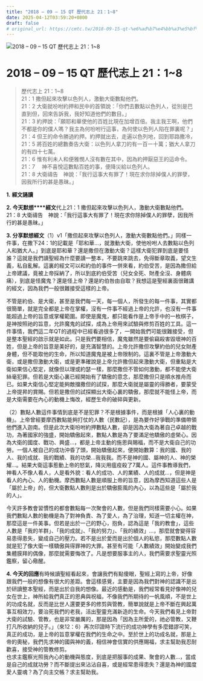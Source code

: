 ```yaml
---
title: "2018 – 09 – 15 QT 歷代志上 21：1~8"
date: 2025-04-12T03:59:20+0800
draft: false
# original_url: https://cmtc.tw/2018-09-15-qt-%e6%ad%b7%e4%bb%a3%e5%bf%97%e4%b8%8a-21%ef%bc%9a18
---
```


![2018 – 09 – 15 QT 歷代志上 21：1\~8](/images/qt.jpg   "2018 – 09 – 15 QT 歷代志上 21：1\~8")

# 2018 – 09 – 15 QT 歷代志上 21：1\~8

> 歷代志上 21：1\~8  
> 21：1 撒但起來攻擊以色列人，激動大衛數點他們。  
> 21：2 大衛就吩咐約押和民中的首領說：「你們去數點以色列人，從別是巴直到但，回來告訴我，我好知道他們的數目。」  
> 21：3 約押說：「願耶和華使他的百姓比現在加增百倍。我主我王啊，他們不都是你的僕人嗎？我主為何吩咐行這事，為何使以色列人陷在罪裏呢？」  
> 21：4 但王的命令勝過約押。約押就出去，走遍以色列地，回到耶路撒冷，  
> 21：5 將百姓的總數奏告大衛：以色列人拿刀的有一百一十萬；猶大人拿刀的有四十七萬。  
> 21：6 惟有利未人和便雅憫人沒有數在其中，因為約押厭惡王的這命令。  
> 21：7 　神不喜悅這數點百姓的事，便降災給以色列人。  
> 21：8 大衛禱告　神說：「我行這事大有罪了！現在求你除掉僕人的罪孽，因我所行的甚是愚昧。」

**1.** **經文誦讀**

**2. 今天默想****經文**代上21：1 撒但起來攻擊以色列人，激動大衛數點他們。  
21：8 大衛禱告　神說：「我行這事大有罪了！現在求你除掉僕人的罪孽，因我所行的甚是愚昧。」

**3. 分享默想經文**（1）v1「撒但起來攻擊以色列人，激動大衛數點他們。」同樣一件事，在撒下24：1的記載是「耶和華…，就激動大衛，使他吩咐人去數點以色列人和猶大人。」到底是耶和華？還是撒但在激動大衛？這樣大衛犯罪到底是要怪誰？這就是我們讀聖經為什麼要讀一整本，不要跳來跳去，免得斷章取義，望文生義，私自亂解。這裏的經文可以和約伯的事件一併來看，約伯受苦，是因為撒但給上帝建議，竟被上帝採納了，所以到底約伯受苦（兒女全死、財產全沒、身體病痛），到底是怪魔鬼？還是怪上帝？還是約伯咎由自取？我想這是聖經裏面很難講的經文，因為我們一般很難接受這樣的上帝。

不管是約伯、是大衛，甚至是我們每一天，每一個人，所發生的每一件事，其實都很簡單，就是完全都是上帝在掌權，沒有一件事不經過上帝的允許，也沒有一件事能超過上帝的旨意或掌權範圍。即使是魔鬼，都只能看作是上帝手中的一枚棋子，是神按照祂的旨意，允許魔鬼的試探，成為上帝用來試驗與修剪百姓的工具。這一件事情，我們這二年QT的過程中已經看過很多了，一開始我們可能很難接受，但是整本聖經的啟示就是如此。只是我們要相信，魔鬼雖然是要偷竊殺害毀壞神的百姓，但是上帝的旨意是美好的，是充滿智慧的。上帝允許撒但攻擊約伯的兒女財產身體，但不能取他的生命，所以知道魔鬼是被上帝限制的。這裏不管是上帝激動大衛，或是撒但激動大衛，或是更準確說是上帝允許撒但起來激動大衛，但重點是大衛如果信心堅定，就像但以理或約瑟一樣，那麼撒但不管如何激動，都不能使大衛絲毫犯罪。但若是大衛心裏已經開始有了驕傲的意念，那麼撒但只是順水推舟而已。如果大衛信心堅定能夠敵擋撒但的試探，那麼大衛就是屬靈的得勝者，要蒙受上帝提昇的賞賜。但若是撒但的試探顯出大衛心裏的驕傲，那麼就不能怪上帝，而是大衛需要在內心的動機上悔改，經歷生命的破碎與更新。

（2）數點人數這件事情到底是不是犯罪？不是根據事件，而是根據「人心裏的動機」。上帝曾經要摩西數點能夠打仗的人數（民數記），是為要作好爭戰的準備帶領他們進入迦南。但是此次大衛吩咐約押數點人數，卻是因為大衛為著自己卓越的戰功，為著國家的強盛，開始驕傲起來，數點人數是為了要滿足他驕傲的虛榮心。因為大衛的國度、戰功、興盛…，都是上帝主動的施恩與賜福，而不是大衛自己的功勞。一個人被自己的成功沖昏了頭，開始驕傲起來，便開始數算：我的國、我的人、我的成就、我的戰績、我的功榮…我我我。而不是神的國、屬神的人、神的榮耀…。結果大衛這事惹動上帝的怒氣，降災用瘟疫殺了7萬人。這件事教導我們，神看人不像人看人，人是看外貌：看人的成功、人的業績、人的成就…，但是神是看人的內心、人的動機。摩西數點人數是順服上帝的旨意，因為摩西知道這些人是「屬於上帝」的，但大衛數點人數則是出於驕傲膨風的內心，以為這些是「屬於我的人」。

今天許多教會習慣性的都會數點每一次聚會的人數，但是我們同樣需要小心。如果我們數點人數的動機是為了對神負責、為了愛人，為了治理，知道一切主權在神，那麼這是一件美事。但若是出於一己的野心，抱負，認為這是「我的教會」，這些人數是「我的羊群」、「我的成就」、「我的努力」、「我的績效」…，那麼就會變得容易患得患失，變成自己的壓力。若不是出於愛而是出於個人的私慾，那麼數點人數就是犯了像大衛一樣驕傲與得罪神的大罪。甚至有可能「人數績效」開始變成我們集體膜拜的偶像，那麼就需要悔改了。凡是想要服事主的人，我們需要求聖靈光照鑑察，留心儆醒。

**4. 今天的回應**有時候讀聖經看起來，會讓我們有點傻眼，聖經上寫的上帝，好像跟我們一般的想像有很大的差距。會這樣感覺，主要是因為我們對神的認識不是出於研讀整本聖經，而是出於自我的想像。最近的感動是，我們經常看見好像神的兒女在世上，神所給我們真正的恩典與祝福，不像我們所期待的一帆風順，不是世上的功成名就，反而是比世人還要更多的修剪與管教，簡單說就是上帝不斷在興起萬事互相效力，要治死我們的老我，活出聖靈充滿新造的生命。今天我們看見上帝對大衛的試驗、管教，也是非常嚴厲的，那是因為「因為主所愛的，祂必管教，又鞭打凡所收納的兒子。」（來12：6）再次印證時下流行的成功神學有多麼錯謬可笑，真正的成功，是上帝的旨意掌權在我們的生命之中。至於世上的功成名就，那是上帝的奧秘，我們先求神的國與神的義，相信神會信實的供應賜福，求主幫助我忍耐歡喜，接受神的管教修剪。  
也求主鑑察光照我內心的動機與態度，到底是把服事的成果、聚會的人數…，當成是自己的成就功勞？而不斷提出來沾沾自喜，或是經常患得患失？還是為神的國度愛人靈魂？為了向主交帳？求主幫助我。